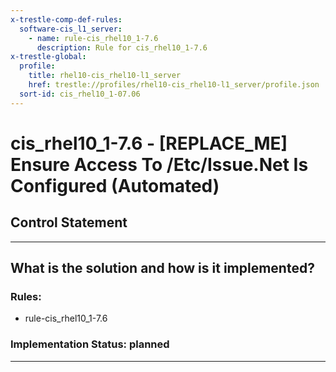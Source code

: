 ```yaml
---
x-trestle-comp-def-rules:
  software-cis_l1_server:
    - name: rule-cis_rhel10_1-7.6
      description: Rule for cis_rhel10_1-7.6
x-trestle-global:
  profile:
    title: rhel10-cis_rhel10-l1_server
    href: trestle://profiles/rhel10-cis_rhel10-l1_server/profile.json
  sort-id: cis_rhel10_1-07.06
---
```


# cis_rhel10_1-7.6 - \[REPLACE_ME\] Ensure Access To /Etc/Issue.Net Is Configured (Automated)

## Control Statement

______________________________________________________________________

## What is the solution and how is it implemented?

<!-- For implementation status enter one of: implemented, partial, planned, alternative, not-applicable -->

<!-- Note that the list of rules under ### Rules: is read-only and changes will not be captured after assembly to JSON -->

<!-- Add control implementation description here for control: cis_rhel10_1-7.6 -->

### Rules:

  - rule-cis_rhel10_1-7.6

### Implementation Status: planned

______________________________________________________________________
